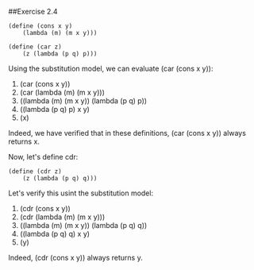 ##Exercise 2.4

	(define (cons x y)
		(lambda (m) (m x y)))

	(define (car z)
		(z (lambda (p q) p)))

Using the substitution model, we can evaluate (car (cons x y)):

1. (car (cons x y))
2. (car (lambda (m) (m x y)))
3. ((lambda (m) (m x y)) (lambda (p q) p))
4. ((lambda (p q) p) x y)
5. (x)

Indeed, we have verified that in these definitions, (car (cons x y)) always returns x. 

Now, let's define cdr:
	
	(define (cdr z)
		(z (lambda (p q) q)))

Let's verify this usint the substitution model:

1. (cdr (cons x y))
2. (cdr (lambda (m) (m x y)))
3. ((lambda (m) (m x y)) (lambda (p q) q))
4. ((lambda (p q) q) x y)
5. (y)

Indeed, (cdr (cons x y)) always returns y. 